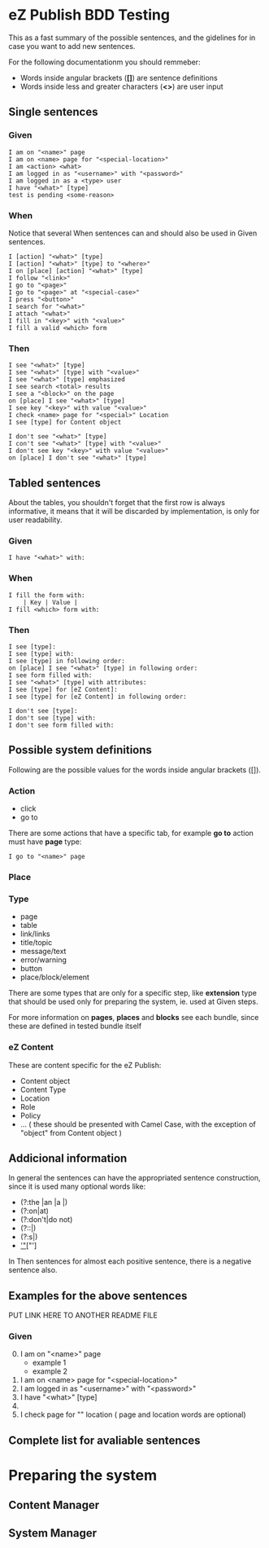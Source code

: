 # eZ Publish BDD Testing

This as a fast summary of the possible sentences,
and the gidelines for in case you want to add new sentences.

For the following documentationm you should remmeber:

* Words inside angular brackets (**[]**) are sentence definitions
* Words inside less and greater characters (**<>**) are user input



## Single sentences

### Given

    I am on "<name>" page
    I am on <name> page for "<special-location>"
    I am <action> <what>
    I am logged in as "<username>" with "<password>"
    I am logged in as a <type> user
    I have "<what>" [type]
    test is pending <some-reason>

### When

Notice that several When sentences can and should also be used in Given sentences.

    I [action] "<what>" [type]
    I [action] "<what>" [type] to "<where>"
    I on [place] [action] "<what>" [type]
    I follow "<link>"
    I go to "<page>"
    I go to "<page>" at "<special-case>"
    I press "<button>"
    I search for "<what>"
    I attach "<what>"
    I fill in "<key>" with "<value>"
    I fill a valid <which> form

### Then

    I see "<what>" [type]
    I see "<what>" [type] with "<value>"
    I see "<what>" [type] emphasized
    I see search <total> results
    I see a "<block>" on the page
    on [place] I see "<what>" [type]
    I see key "<key>" with value "<value>"
    I check <name> page for "<special>" Location
    I see [type] for Content object

    I don't see "<what>" [type]
    I con't see "<what>" [type] with "<value>"
    I don't see key "<key>" with value "<value>"
    on [place] I don't see "<what>" [type]



## Tabled sentences

About the tables, you shouldn't forget that the first row is always informative,
it means that it will be discarded by implementation, is only for user
readability.

### Given

    I have "<what>" with:

### When

    I fill the form with:
        | Key | Value |
    I fill <which> form with:

### Then

    I see [type]:
    I see [type] with:
    I see [type] in following order:
    on [place] I see "<what>" [type] in following order:
    I see form filled with:
    I see "<what>" [type] with attributes:
    I see [type] for [eZ Content]:
    I see [type] for [eZ Content] in following order:

    I don't see [type]:
    I don't see [type] with:
    I don't see form filled with:

## Possible system definitions

Following are the possible values for the words inside angular brackets ([]).

### Action
* click
* go to

There are some actions that have a specific tab, for example **go to** action must
have **page** type:

    I go to "<name>" page

### Place



### Type
* page
* table
* link/links
* title/topic
* message/text
* error/warning
* button
* place/block/element

There are some types that are only for a specific step, like **extension** type
that should be used only for preparing the system, ie. used at Given steps.

For more information on **pages**, **places** and **blocks** see each bundle,
since these are defined in tested bundle itself

### eZ Content

These are content specific for the eZ Publish:
* Content object
* Content Type
* Location
* Role
* Policy
* ...
( these should be presented with Camel Case, with the exception of "object" from
Content object )



## Addicional information

In general the sentences can have the appropriated sentence construction, since
it is used many optional words like:
* (?:the |an |a |)
* (?:on|at)
* (?:don\'t|do not)
* (?:\:|)
* (?:s|)
* ['"](.+)["']

In Then sentences for almost each positive sentence, there is a negative sentence
also.



## Examples for the above sentences

PUT LINK HERE TO ANOTHER README FILE

### Given

0. I am on "\<name\>" page
    * example 1
    * example 2
0. I am on \<name\> page for "\<special-location\>"
0. I am logged in as "\<username\>" with "\<password\>"
0. I have "\<what\>" [type]
0.
0. I check <name> page for "<special>" location
    ( page and location words are optional)

## Complete list for avaliable sentences

# Preparing the system

## Content Manager

## System Manager

